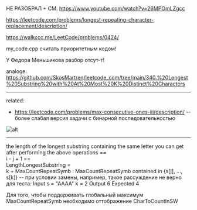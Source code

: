 НЕ РАЗОБРАЛ + СМ. https://www.youtube.com/watch?v=26MPOmLZgcc

https://leetcode.com/problems/longest-repeating-character-replacement/description/

https://walkccc.me/LeetCode/problems/0424/

my_code.cpp считать приоритетным кодом!

У Федора Меньшикова разбор отсут-т!

analoge: https://github.com/SkosMartren/leetcode_com/tree/main/340.%20Longest%20Substring%20with%20At%20Most%20K%20Distinct%20Characters

___

related: 
- https://leetcode.com/problems/max-consecutive-ones-iii/description/ -- более слабая версия задачи с бинарной последовательностью

![ alt](https://github.com/SkosMartren/useful-materials/blob/main/leetcode_424_1004_487_485_1493.png)

___

 the length of the longest substring containing the same letter you can get after performing the above operations == <br>
i - j + 1 == <br>
LengthLongestSubstring = <br>
k + MaxCountRepeatSymb : MaxCountRepeatSymb contained in {s[j], ..., s[k]} -- при условии замены, например, такое рассуждение не верно для теста: Input s = "AAAA" k = 2   Output 6 Expected 4

Для того, чтобы поддерживать глобальный максимум MaxCountRepeatSymb необходимо оттображение CharToCountInSW
